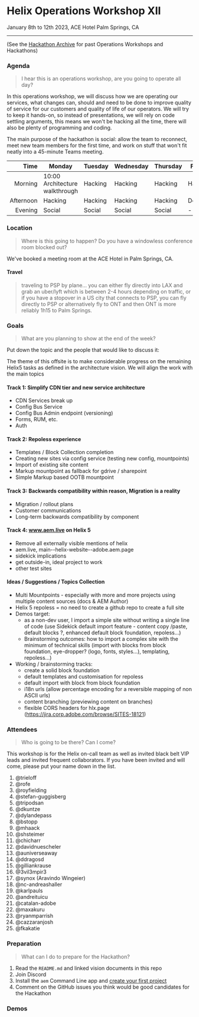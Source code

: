 # Helix Operations Workshop XII

January 8th to 12th 2023, ACE Hotel Palm Springs, CA

---

(See the [Hackathon Archive](./README.md) for past Operations Workshops and Hackathons)

### Agenda

> I hear this is an operations workshop, are you going to operate all day?

In this operations workshop, we will discuss how we are operating our services, what changes can, should and need to be done to
improve quality of service for our customers and quality of life of our operators. We will try to keep it hands-on, so instead
of presentations, we will rely on code settling arguments, this means we won't be hacking all the time, there will also be plenty 
of programming and coding.

The main purpose of the hackathon is social: allow the team to reconnect, meet new team members for the first time, and work on 
stuff that won't fit neatly into a 45-minute Teams meeting.

| Time      | Monday                              | Tuesday           | Wednesday         | Thursday          | Friday            |
| --------: | ----------------------------------- | ----------------- | ----------------- | ----------------- | ----------------- |
|   Morning | 10:00 Architecture walkthrough | Hacking | Hacking | Hacking | Hacking  |
| Afternoon | Hacking | Hacking | Hacking | Hacking | Demos |
|   Evening | Social                          | Social        | Social        | Social        | -       |

### Location

> Where is this going to happen? Do you have a windowless conference room blocked out?

We've booked a meeting room at the ACE Hotel in Palm Springs, CA.

#### Travel

> traveling to PSP by plane...
> you can either fly directly into LAX and grab an uber/lyft which is between 2-4 hours depending on traffic, or if you have a stopover in a US city that connects to PSP, you can fly directly to PSP or alternatively fly to ONT and then ONT is more reliably 1h15 to Palm Springs.

### Goals

> What are you planning to show at the end of the week?

Put down the topic and the people that would like to discuss it:

The theme of this offsite is to make considerable progress on the remaining Helix5 tasks as defined in the
architecture vision. We will align the work with the main topics

#### Track 1: Simplify CDN tier and new service architecture
- CDN Services break up
- Config Bus Service
- Config Bus Admin endpoint (versioning)
- Forms, RUM, etc.
- Auth

#### Track 2: Repoless experience
- Templates / Block Collection completion
- Creating new sites via config service (testing new config, mountpoints) 
- Import of existing site content
- Markup mountpoint as fallback for gdrive / sharepoint
- Simple Markup based OOTB mountpoint

#### Track 3: Backwards compatibility within reason, Migration is a reality
- Migration / rollout plans
- Customer communications
- Long-term backwards compatibility by component

#### Track 4: www.aem.live on Helix 5
- Remove all externally visible mentions of helix
- aem.live, main--helix-website--adobe.aem.page
- sidekick implications
- get outside-in, ideal project to work
- other test sites



#### Ideas / Suggestions / Topics Collection
- Multi Mountpoints - especially with more and more projects using multiple content sources (docs & AEM Author)
- Helix 5 repoless = no need to create a github repo to create a full site
- Demos target:
  - as a non-dev user, I import a simple site without writing a single line of code (use Sidekick default import feature - content copy /paste, default blocks ?, enhanced default block foundation, repoless...)
  - Brainstorming outcomes: how to import a complex site with the minimum of technical skills (import with blocks from block foundation, eye-dropper? (logo, fonts, styles...), templating, repoless...)
- Working / brainstorming tracks:
  - create a solid block foundation
  - default templates and customisation for repoless
  - default import with block from block foundation
  - i18n urls (allow percentage encoding for a reversible mapping of non ASCII urls)
  - content branching (previewing content on branches)
  - flexible CORS headers for hlx.page (https://jira.corp.adobe.com/browse/SITES-18121)


### Attendees

> Who is going to be there? Can I come?

This workshop is for the Helix on-call team as well as invited black belt VIP leads and invited frequent collaborators.
If you have been invited and will come, please put your name down in the list.

1. @trieloff
1. @rofe
1. @royfielding
1. @stefan-guggisberg
1. @tripodsan
1. @dkuntze 
1. @dylandepass
1. @bstopp
1. @mhaack
1. @shsteimer
1. @chicharr
1. @davidnuescheler
1. @auniverseaway
1. @ddragosd
1. @gilliankrause
1. @3vil3mpir3
1. @synox (Aravindo Wingeier)
1. @nc-andreashaller
1. @karlpauls
1. @andreituicu
1. @catalan-adobe
1. @maxakuru
1. @ryanmparrish
1. @cazzaranjosh
1. @fkakatie

### Preparation

> What can I do to prepare for the Hackathon?

1. Read the `README.md` and linked vision documents in this repo
2. Join Discord
3. Install the `aem` Command Line app and [create your first project](https://www.aem.live/tutorial)
4. Comment on the GitHub issues you think would be good candidates for the Hackathon

### Demos

